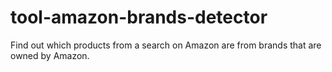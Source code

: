 # tool-amazon-brands-detector
Find out which products from a search on Amazon are from brands that are owned by Amazon.
